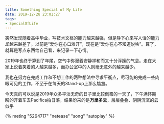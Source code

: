 ```yaml
---
title: Something Special of My Life
date: 2019-12-28 23:01:27
tags:
- SpecialOfLife
---
```

突然发现随着高中毕业，写技术文档的能力越来越强，但是静下心来写人话的能力却越来越差了。以前是“爱你在心口难开”，现在是“爱你在心不知道说啥”。算了，就算是写点东西给自己看，来记录一下心情。

2019年也终于算到了年尾，空气中弥漫着安静祥和而又十分浮躁的气息。走在大家上说着笑着的人越来越多，而办公室中的人则毫无意外的越来越少。

我也在努力在完成工作和不想工作的两种想法中寻求平衡点，尽可能的完成一些肉眼可见的工作，不至于在每天的Stand-up上那么尴尬。

今天真的可以说是2019年众多平淡无奇的日子里比较倒霉的一天了，下午满怀期盼的开着车去Pacifica拍日落，结果盼来的是**万里多云**，层层叠叠、阴阴沉沉的云似乎


{% meting "5264717" "netease" "song" "autoplay" %}
